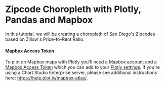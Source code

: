 # Zipcode Choropleth with Plotly, Pandas and Mapbox
In this tutorial, we will be creating a choropleth of San Diego's Zipcodes based on Zillow's Price-to-Rent Ratio.
#### Mapbox Access Token
To plot on Mapbox maps with Plotly you'll need a Mapbox account and a [Mapbox Access Token](https://www.mapbox.com/studio) which you can add to your [Plotly settings](https://plot.ly/settings/mapbox). If you're using a Chart Studio Enterprise server, please see additional instructions here: https://help.plot.ly/mapbox-atlas/. 
